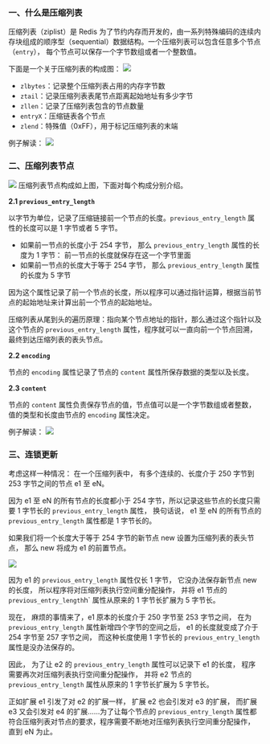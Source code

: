 ### 一、什么是压缩列表

压缩列表（ziplist）是 Redis 为了节约内存而开发的，由一系列特殊编码的连续内存块组成的顺序型（sequential）数据结构。一个压缩列表可以包含任意多个节点（`entry`）， 每个节点可以保存一个字节数组或者一个整数值。

下面是一个关于压缩列表的构成图：
![](http://phtpnyqb4.bkt.clouddn.com/ziplist1.png)

 - `zlbytes`：记录整个压缩列表占用的内存字节数
 - `ztail`：记录压缩列表表尾节点距离起始地址有多少字节
 - `zllen`：记录了压缩列表包含的节点数量
 - `entryX`：压缩链表各个节点
 - `zlend`：特殊值（0xFF），用于标记压缩列表的末端

例子解读：
![](http://phtpnyqb4.bkt.clouddn.com/ziplist.png)
 
### 二、压缩列表节点

![](http://phtpnyqb4.bkt.clouddn.com/ziplist3.png)
压缩列表节点构成如上图，下面对每个构成分别介绍。

**2.1 `previous_entry_length`**

以字节为单位，记录了压缩链接前一个节点的长度。`previous_entry_length` 属性的长度可以是 1 字节或者 5 字节。

- 如果前一节点的长度小于 254 字节， 那么 `previous_entry_length` 属性的长度为 1 字节： 前一节点的长度就保存在这一个字节里面
- 如果前一节点的长度大于等于 254 字节， 那么 `previous_entry_length` 属性的长度为 5 字节

因为这个属性记录了前一个节点的长度，所以程序可以通过指针运算，根据当前节点的起始地址来计算出前一个节点的起始地址。

压缩列表从尾到头的遍历原理：指向某个节点地址的指针，那么通过这个指针以及这个节点的 `previous_entry_length` 属性，程序就可以一直向前一个节点回溯， 最终到达压缩列表的表头节点。

**2.2 `encoding`**

节点的 `encoding` 属性记录了节点的 `content` 属性所保存数据的类型以及长度。

**2.3 `content`**

节点的 `content` 属性负责保存节点的值，节点值可以是一个字节数组或者整数， 值的类型和长度由节点的 `encoding` 属性决定。

例子解读：
![](http://phtpnyqb4.bkt.clouddn.com/ziplist4.png)

### 三、连锁更新

考虑这样一种情况： 在一个压缩列表中， 有多个连续的、长度介于 250 字节到 253 字节之间的节点 e1 至 eN。

因为 e1 至 eN 的所有节点的长度都小于 254 字节，所以记录这些节点的长度只需要 1 字节长的 `previous_entry_length` 属性， 换句话说， e1 至 eN 的所有节点的 `previous_entry_length` 属性都是 1 字节长的。

如果我们将一个长度大于等于 254 字节的新节点 new 设置为压缩列表的表头节点， 那么 new 将成为 e1 的前置节点。

![](http://phtpnyqb4.bkt.clouddn.com/ziplist5.png)

因为 e1 的 `previous_entry_length` 属性仅长 1 字节， 它没办法保存新节点 new 的长度， 所以程序将对压缩列表执行空间重分配操作， 并将 e1 节点的 `previous_entry_length`h` 属性从原来的 1 字节长扩展为 5 字节长。

现在， 麻烦的事情来了，e1 原本的长度介于 250 字节至 253 字节之间， 在为 `previous_entry_length` 属性新增四个字节的空间之后， e1 的长度就变成了介于 254 字节至 257 字节之间， 而这种长度使用 1 字节长的 `previous_entry_length` 属性是没办法保存的。

因此， 为了让 e2 的 `previous_entry_length` 属性可以记录下 e1 的长度， 程序需要再次对压缩列表执行空间重分配操作， 并将 e2 节点的 `previous_entry_length` 属性从原来的 1 字节长扩展为 5 字节长。

正如扩展 e1 引发了对 e2 的扩展一样， 扩展 e2 也会引发对 e3 的扩展， 而扩展 e3 又会引发对 e4 的扩展……为了让每个节点的 `previous_entry_length` 属性都符合压缩列表对节点的要求，程序需要不断地对压缩列表执行空间重分配操作， 直到 eN 为止。